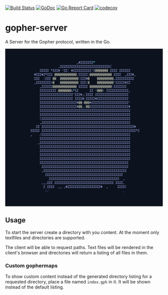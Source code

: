 
[![Build Status](https://travis-ci.org/binaryplease/gopher-server.svg?branch=master)](https://travis-ci.org/binaryplease/gopher-server)
[![GoDoc](https://godoc.org/github.com/binaryplease/gopher-server?status.svg)](https://godoc.org/github.com/binaryplease/gopher-server)
[![Go Report Card](https://goreportcard.com/badge/github.com/binaryplease/gopher-server)](https://goreportcard.com/report/github.com/binaryplease/gopher-server)
[![codecov](https://codecov.io/gh/binaryplease/gopher-server/branch/master/graph/badge.svg)](https://codecov.io/gh/binaryplease/gopher-server)


# gopher-server

A Server for the Gopher protocol, written in the Go.

<p align="center">
  <img src="./logo.png">
</p>

## Usage

To start the server create a directory with you content. At the moment only
textfiles and directories are supported.

The client will be able to request paths. Text files will be rendered in the
client's browser and directories will return a listing of all files in them.

### Custom gophermaps

To show custom content instead of the generated directory listing for a
requested directory, place a file named `index.gph` in it. It will be shown
instead of the default listing.
